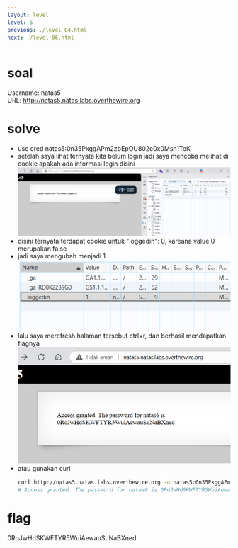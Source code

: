 ```yaml
---
layout: level
level: 5
previous: ./level 04.html
next: ./level 06.html
---
```


# soal
Username: natas5 \
URL:      http://natas5.natas.labs.overthewire.org

# solve
- use cred natas5:0n35PkggAPm2zbEpOU802c0x0Msn1ToK
- setelah saya lihat ternyata kita belum login jadi saya mencoba melihat di cookie apakah ada informasi login disini
  ![alt text](docs/images/image-3.png)
- disini ternyata terdapat cookie untuk "loggedin": 0, kareana value 0 merupakan false
- jadi saya mengubah menjadi 1
  ![alt text](docs/images/image-4.png)
- lalu saya merefresh halaman tersebut ctrl+r, dan berhasil mendapatkan flagnya
  ![alt text](docs/images/image-5.png)
- atau gunakan curl 
  ```bash
  curl http://natas5.natas.labs.overthewire.org -u natas5:0n35PkggAPm2zbEpOU802c0x0Msn1ToK -b "loggedin=1"
  # Access granted. The password for natas6 is 0RoJwHdSKWFTYR5WuiAewauSuNaBXned</div>
  ```

# flag
0RoJwHdSKWFTYR5WuiAewauSuNaBXned